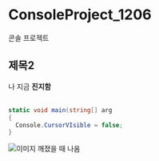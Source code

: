 # ConsoleProject_1206
 콘솔 프로젝트

## 제목2

나 지금 **진지함**
<br>
<br>

```cs
static void main(string[] arg
{
  Console.CursorVIsible = false;
}
```


![이미지 깨졌을 때 나옴](https://develrocket-bucket.s3.ap-northeast-2.amazonaws.com/learning/XRP-101/XRP-10103_OOPnDataStructure/XRP-1010301_OOPDevelopment/XRP-101030104_ClassStatic/img_01.png)
